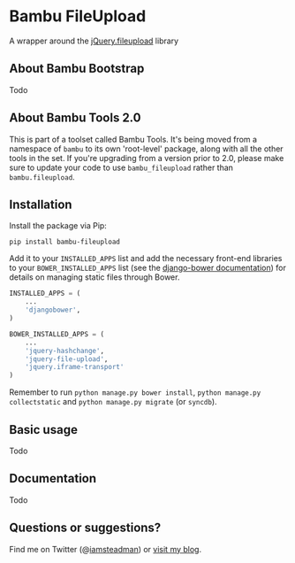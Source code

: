 # Bambu FileUpload

A wrapper around the
[jQuery.fileupload](http://blueimp.github.io/jQuery-File-Upload/) library

## About Bambu Bootstrap

Todo

## About Bambu Tools 2.0

This is part of a toolset called Bambu Tools. It's being moved from a namespace
of `bambu` to its own 'root-level' package, along with all the other tools in
the set. If you're upgrading from a version prior to 2.0, please make sure to
update your code to use `bambu_fileupload` rather than `bambu.fileupload`.

## Installation

Install the package via Pip:

```
pip install bambu-fileupload
```

Add it to your `INSTALLED_APPS` list and add the necessary front-end libraries
to your `BOWER_INSTALLED_APPS` list (see the
[django-bower documentation](http://django-bower.readthedocs.org/en/latest/))
for details on managing static files through Bower.

```python
INSTALLED_APPS = (
    ...
    'djangobower',
)

BOWER_INSTALLED_APPS = (
    ...
    'jquery-hashchange',
	'jquery-file-upload',
	'jquery.iframe-transport'
)
```

Remember to run `python manage.py bower install`,
`python manage.py collectstatic` and `python manage.py migrate` (or `syncdb`).

## Basic usage

Todo

## Documentation

Todo

## Questions or suggestions?

Find me on Twitter (@[iamsteadman](https://twitter.com/iamsteadman))
or [visit my blog](http://steadman.io/).
